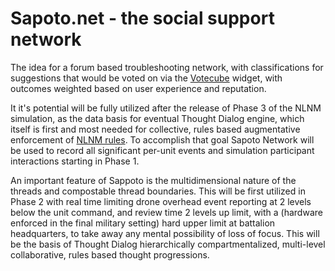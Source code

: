 # Sapoto.net - the social support network

The idea for a forum based troubleshooting network, with classifications for suggestions that would be voted on via the [Votecube](https://github.com/past-the-war-earth/votecube.com) widget, with outcomes weighted based on user experience and reputation.

It it's potential will be fully utilized after the release of Phase 3 of the NLNM simulation, as the data basis for eventual Thought Dialog engine, which itself is first and most needed for collective, rules based augmentative enforcement of [NLNM rules](https://github.com/Past-The-War-Earth/NLNM-combat-simulation/issues/1). To accomplish that goal Sapoto Network will be used to record all significant per-unit events and simulation participant interactions starting in Phase 1.

An important feature of Sappoto is the multidimensional nature of the threads and compostable thread boundaries. This will be first utilized in Phase 2 with real time limiting drone overhead event reporting at 2 levels below the unit command, and review time 2 levels up limit, with a (hardware enforced in the final military setting) hard upper limit at battalion headquarters, to take away any mental possibility of loss of focus. This will be the basis of Thought Dialog hierarchically compartmentalized, multi-level  collaborative, rules based thought progressions.
